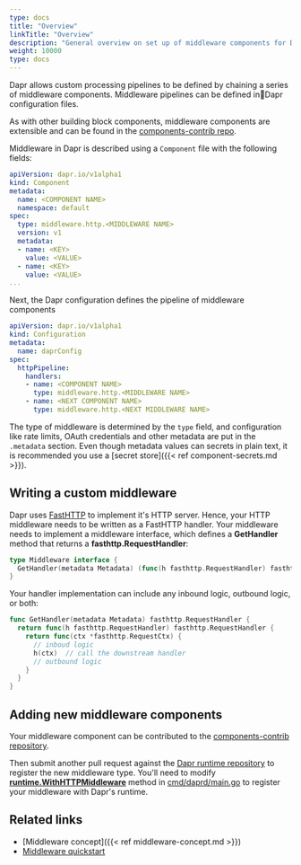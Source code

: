 ```yaml
---
type: docs
title: "Overview"
linkTitle: "Overview"
description: "General overview on set up of middleware components for Dapr"
weight: 10000
type: docs
---
```


Dapr allows custom processing pipelines to be defined by chaining a series of middleware components. Middleware pipelines can be defined inDapr configuration files.

As with other building block components, middleware components are extensible and can be found in the [components-contrib repo](https://github.com/dapr/components-contrib).

Middleware in Dapr is described using a `Component` file with the following fields:

```yaml
apiVersion: dapr.io/v1alpha1
kind: Component
metadata:
  name: <COMPONENT NAME>
  namespace: default
spec:
  type: middleware.http.<MIDDLEWARE NAME>
  version: v1
  metadata:
  - name: <KEY>
    value: <VALUE>
  - name: <KEY>
    value: <VALUE>
...
```

Next, the Dapr configuration defines the pipeline of middleware components

```yaml
apiVersion: dapr.io/v1alpha1
kind: Configuration
metadata:
  name: daprConfig
spec:
  httpPipeline:
    handlers:
    - name: <COMPONENT NAME>
      type: middleware.http.<MIDDLEWARE NAME>
    - name: <NEXT COMPONENT NAME>
      type: middleware.http.<NEXT MIDDLEWARE NAME>
```

The type of middleware is determined by the `type` field, and configuration like rate limits, OAuth credentials and other metadata are put in the `.metadata` section.
Even though metadata values can secrets in plain text, it is recommended you use a [secret store]({{< ref component-secrets.md >}}).

## Writing a custom middleware

Dapr uses [FastHTTP](https://github.com/valyala/fasthttp) to implement it's HTTP server. Hence, your HTTP middleware needs to be written as a FastHTTP handler. Your middleware needs to implement a middleware interface, which defines a **GetHandler** method that returns a **fasthttp.RequestHandler**:

```go
type Middleware interface {
  GetHandler(metadata Metadata) (func(h fasthttp.RequestHandler) fasthttp.RequestHandler, error)
}
```

Your handler implementation can include any inbound logic, outbound logic, or both:

```go
func GetHandler(metadata Metadata) fasthttp.RequestHandler {
  return func(h fasthttp.RequestHandler) fasthttp.RequestHandler {
    return func(ctx *fasthttp.RequestCtx) {
      // inboud logic
      h(ctx)  // call the downstream handler
      // outbound logic
    }
  }
}
```

## Adding new middleware components

Your middleware component can be contributed to the [components-contrib repository](https://github.com/dapr/components-contrib/tree/master/middleware). 

Then submit another pull request against the [Dapr runtime repository](https://github.com/dapr/dapr) to register the new middleware type. You'll need to modify **[runtime.WithHTTPMiddleware](https://github.com/dapr/dapr/blob/f4d50b1369e416a8f7b93e3e226c4360307d1313/cmd/daprd/main.go#L394-L424)** method in [cmd/daprd/main.go](https://github.com/dapr/dapr/blob/master/cmd/daprd/main.go) to register your middleware with Dapr's runtime.

## Related links

* [Middleware concept]({{< ref middleware-concept.md >}})
* [Middleware quickstart](https://github.com/dapr/quickstarts/tree/master/middleware)